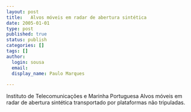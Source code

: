 ```yaml
---
layout: post
title:   Alvos móveis em radar de abertura sintética
date: 2005-01-01
type: post
published: true
status: publish
categories: []
tags: []
author:
  login: sousa
  email: 
  display_name: Paulo Marques
  
---
```


Instituto de Telecomunicações e Marinha Portuguesa Alvos móveis em radar de
abertura sintética transportado por plataformas não tripuladas.

